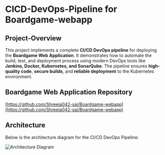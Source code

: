 # CICD-DevOps-Pipeline for Boardgame-webapp

## Project-Overview

This project implements a complete **CI/CD DevOps pipeline** for deploying the **Boardgame Web Application**. It demonstrates how to automate the build, test, and deployment process using modern DevOps tools like **Jenkins, Docker, Kubernetes, and SonarQube**. The pipeline ensures **high-quality code**, **secure builds**, and **reliable deployment** to the Kubernetes environment.

## **Boardgame Web Application Repository**

[https://github.com/Shreeja042-sai/Boardgame-webapp](https://github.com/Shreeja042-sai/Boardgame-webapp)

## Architecture

Below is the architecture diagram for the CI/CD DevOps Pipeline:

![Architecture Diagram](Image/CICD-Pipeline)




